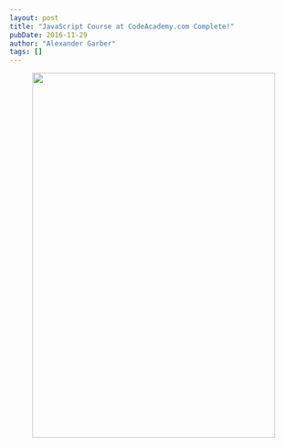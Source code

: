 ```yaml
---
layout: post
title: "JavaScript Course at CodeAcademy.com Complete!"
pubDate: 2016-11-29
author: "Alexander Garber"
tags: []
---
```


<div dir="ltr" style="text-align: left;" trbidi="on">
      <div class="separator" style="clear: both; text-align: center;"><a href="https://3.bp.blogspot.com/-8kA5ffQvrUU/WDz3Z9tfvSI/AAAAAAAAKVQ/C0c_MkjgNWIXzPXBYVnwEPd-Q_altsRHQCLcB/s1600/Screenshot%2Bfrom%2B2016-11-29%2B14-34-25.png" imageanchor="1" style="margin-left: 1em; margin-right: 1em;"><img border="0" height="640" src="https://3.bp.blogspot.com/-8kA5ffQvrUU/WDz3Z9tfvSI/AAAAAAAAKVQ/C0c_MkjgNWIXzPXBYVnwEPd-Q_altsRHQCLcB/s640/Screenshot%2Bfrom%2B2016-11-29%2B14-34-25.png" width="425"></a></div>
<br>
    </div>
